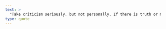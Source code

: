 ```yaml
---
text: >
  "Take criticism seriously, but not personally. If there is truth or merit in the criticism, try to learn from it. Otherwise, let it roll right off you." - Hillary Clinton
type: quote
---
```


